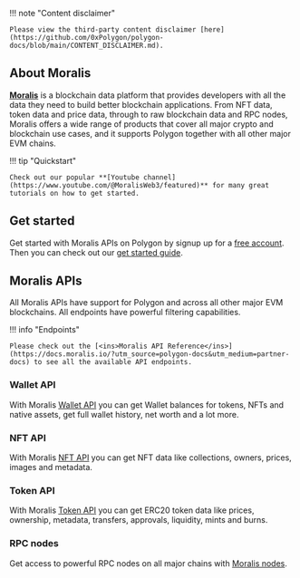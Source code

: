 
!!! note "Content disclaimer"

    Please view the third-party content disclaimer [here](https://github.com/0xPolygon/polygon-docs/blob/main/CONTENT_DISCLAIMER.md).

## About Moralis

**[Moralis](https://moralis.io/?utm_source=polygon-docs&utm_medium=partner-docs)** is a blockchain data platform that provides developers with all the data they need to build better blockchain applications. From NFT data, token data and price data, through to raw blockchain data and RPC nodes, Moralis offers a wide range of products that cover all major crypto and blockchain use cases, and it supports Polygon together with all other major EVM chains.

!!! tip "Quickstart"

    Check out our popular **[Youtube channel](https://www.youtube.com/@MoralisWeb3/featured)** for many great tutorials on how to get started.

## Get started

Get started with Moralis APIs on Polygon by signup up for a [free account](https://admin.moralis.io/register?utm_source=polygon-docs&utm_medium=partner-docs). Then you can check out our [get started guide](https://docs.moralis.io/web3-data-api/evm/get-your-api-key/?utm_source=polygon-docs&utm_medium=partner-docs).

## Moralis APIs

All Moralis APIs have support for Polygon and across all other major EVM blockchains. All endpoints have powerful filtering capabilities. 

!!! info "Endpoints"

    Please check out the [<ins>Moralis API Reference</ins>](https://docs.moralis.io/?utm_source=polygon-docs&utm_medium=partner-docs) to see all the available API endpoints.

### Wallet API

With Moralis [<ins>Wallet API</ins>](https://moralis.io/api/wallet/?utm_source=polygon-docs&utm_medium=partner-docs) you can get Wallet balances for tokens, NFTs and native assets, get full wallet history, net worth and a lot more. 

### NFT API

With Moralis [<ins>NFT API</ins>](https://moralis.io/api/nft/?utm_source=polygon-docs&utm_medium=partner-docs) you can get NFT data like collections, owners, prices, images and metadata. 

### Token API

With Moralis [<ins>Token API</ins>](https://moralis.io/api/token/?utm_source=polygon-docs&utm_medium=partner-docs) you can get ERC20 token data like prices, ownership, metadata, transfers, approvals, liquidity, mints and burns. 

### RPC nodes

Get access to powerful RPC nodes on all major chains with [<ins>Moralis nodes</ins>](https://moralis.io/nodes/?utm_source=polygon-docs&utm_medium=partner-docs). 
